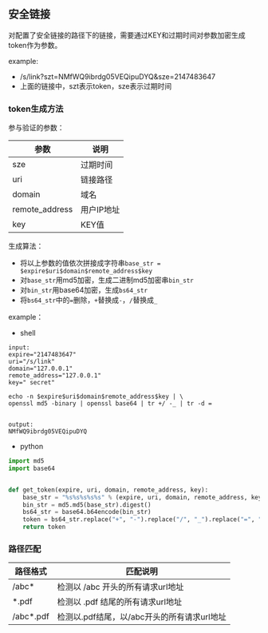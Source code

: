 ## 安全链接

对配置了安全链接的路径下的链接，需要通过KEY和过期时间对参数加密生成token作为参数。

example: 

+ /s/link?szt=NMfWQ9ibrdg05VEQipuDYQ&sze=2147483647
+ 上面的链接中，szt表示token，sze表示过期时间

### token生成方法

参与验证的参数：

参数|说明
------|------
sze|过期时间
uri|链接路径
domain|域名
remote_address|用户IP地址
key|KEY值

生成算法： 
 
* 将以上参数的值依次拼接成字符串`base_str = $expire$uri$domain$remote_address$key`
* 对`base_str`用md5加密，生成二进制md5加密串`bin_str`
* 对`bin_str`用base64加密，生成`bs64_str`
* 将`bs64_str`中的`=`删除，`+`替换成`-`，`/`替换成`_`

example：  

* shell

```
input:
expire="2147483647"
uri="/s/link"
domain="127.0.0.1"
remote_address="127.0.0.1"
key=" secret"

echo -n $expire$uri$domain$remote_address$key | \
openssl md5 -binary | openssl base64 | tr +/ -_ | tr -d =


output:
NMfWQ9ibrdg05VEQipuDYQ
```

* python

```python
import md5
import base64


def get_token(expire, uri, domain, remote_address, key):
    base_str = "%s%s%s%s%s" % (expire, uri, domain, remote_address, key)
    bin_str = md5.md5(base_str).digest()
    bs64_str = base64.b64encode(bin_str)
    token = bs64_str.replace("+", "-").replace("/", "_").replace("=", "")
    return token
```

### 路径匹配

路径格式|匹配说明
-------|-------
/abc*|检测以 /abc 开头的所有请求url地址
*.pdf|检测以 .pdf 结尾的所有请求url地址
/abc*.pdf|检测以.pdf结尾，以/abc开头的所有请求url地址